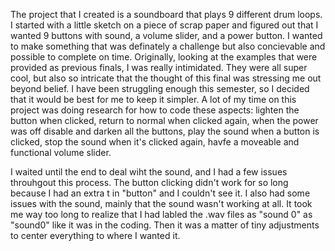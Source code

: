The project that I created is a soundboard that plays 9 different drum loops. I started with a little sketch on a piece of scrap paper and figured out that I wanted 9 buttons with sound, a volume slider, and a power button. I wanted to make something that was definately a challenge but also concievable and possible to complete on time. Originally, looking at the examples that were provided as previous finals, I was really intimidated. They were all super cool, but also so intricate that the thought of this final was stressing me out beyond belief. I have been struggling enough this semester, so I decided that it would be best for me to keep it simpler. A lot of my time on this project was doing research for how to code these aspects: lighten the button when clicked, return to normal when clicked again, when the power was off disable and darken all the buttons, play the sound when a button is clicked, stop the sound when it's clicked again, havfe a moveable and functional volume slider.

I waited until the end to deal wiht the sound, and I had a few issues throuhgout this process. The button clicking didn't work for so long because I had an extra t in "button" and I couldn't see it. I also had some issues with the sound, mainly that the sound wasn't working at all. It took me way too long to realize that I had labled the .wav files as "sound 0" as "sound0" like it was in the coding. Then it was a matter of tiny adjustments to center everything to where I wanted it.
